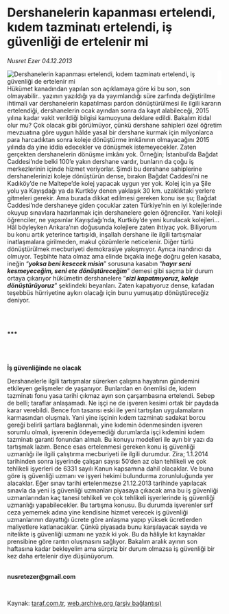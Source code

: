 # Dershanelerin kapanması ertelendi, kıdem tazminatı ertelendi, iş güvenliği de ertelenir mi

*Nusret Ezer 04.12.2013*

<div class="yazi"><img align="left" alt="Dershanelerin kapanması ertelendi, kıdem tazminatı ertelendi, iş güvenliği de ertelenir mi" border="0" src="http://www.taraf.com.tr/fotoraflar/makaleler/dershanelerin-kapanmasi-ertelendi-kidem_5099_orijinal.jpg" style="border-right-width:10px; border-color:#FFFFFF"/><p>Hükümet kanadından yapılan son açıklamaya göre  ki bu son, son olmayabilir.. yazının yazıldığı ya da yayımlandığı süre zarfında değiştirilme ihtimali var  dershanelerin kapatılması pardon dönüştürülmesi ile ilgili kararın ertelendiği, dershanelerin ocak ayından sonra da kayıt alabileceği, 2015 yılına kadar vakit verildiği bilgisi kamuoyuna deklare edildi. Bakalım itidal olur mu? Çok olacak gibi görülmüyor, çünkü dershane sahipleri özel öğretim mevzuatına göre uygun hâlde yasal bir dershane kurmak için milyonlarca para harcadıktan sonra koleje dönüştürme imkânının olmayacağını 2015 yılında da yine iddia edecekler ve dönüşmek istemeyecekler. Zaten gerçekten dershanelerin dönüşme imkânı yok. Örneğin; İstanbul’da Bağdat Caddesi’nde belki 100’e yakın dershane vardır, bunların da çoğu iş merkezlerinin içinde hizmet veriyorlar. Şimdi bu dershane sahiplerine dershanelerinizi koleje dönüştürün dense, bırakın Bağdat Caddesi’ni ne Kadıköy’de ne Maltepe’de kolej yapacak uygun yer yok. Kolej için ya Şile yolu ya Kayışdağı ya da Kurtköy denen yaklaşık 30 km. uzaklıktaki yerlere gitmeleri gerekir. Ama burada dikkat edilmesi gereken konu ise şu; Bağdat Caddesi’nde dershaneye giden çocuklar zaten Türkiye’nin en iyi kolejlerinde okuyup sınavlara hazırlanmak için dershanelere gelen öğrenciler. Yani kolejli öğrenciler, ne yapsınlar Kayışdağı’nda, Kurtköy’de yeni kurulacak kolejleri... Hâl böyleyken Ankara’nın doğusunda kolejlere zaten ihtiyaç yok. Biliyorum bu konu artık yeterince tartışıldı, inşallah dershane ile ilgili tartışmalar inatlaşmalara girilmeden, makul çözümlerle neticelenir. Diğer türlü dönüştürülmek mecburiyeti demokrasiye yakışmıyor. Ayrıca inandırıcı da olmuyor. Teşbihte hata olmaz ama elinde bıçakla ineğe doğru gelen kasaba, ineğin “<b><i>yoksa beni kesecek misin</i></b>” sorusuna kasabın “<b><i>hayır seni kesmeyeceğim, seni ete dönüştüreceğim</i></b>” demesi gibi saçma bir durum ortaya çıkarıyor hükümetin dershanelere “<b><i>sizi kapatmıyoruz, koleje dönüştürüyoruz</i></b>” şeklindeki beyanları. Zaten kapatıyoruz dense, kafadan teşebbüs hürriyetine aykırı olacağı için bunu yumuşatıp dönüştüreceğiz deniyor. </p>
<p><b> </b></p>
<p><b><br/>***</b></p>
<p><b> </b></p>
<p><b><br/>İş güvenliğinde ne olacak</b></p>
<p>Dershanelerle ilgili tartışmalar sürerken çalışma hayatının gündemini etkileyen gelişmeler de yaşanıyor. Bunlardan en önemlisi de, kıdem tazminatı fonu yasa tarihi çıkmaz ayın son çarşambasına ertelendi. Sebep de belli; taraflar anlaşamadı. Ne işçi ne de işveren kesimi ortak bir paydada karar verebildi. Bence fon tasarısı eski ile yeni tartışılan uygulamaların karmasından oluşmalı. Yani yine işçinin kıdem tazminatı sadakat borcu gereği belirli şartlara bağlanmalı, yine kıdemin ödenmesinden işveren sorumlu olmalı, işverenin ödeyemediği durumlarda işçi kıdemini kıdem tazminatı garanti fonundan almalı. Bu konuyu modelleri ile ayrı bir yazı da tartışmak lazım. Bence esas ertelenmesi gereken konu iş güvenliği uzmanlığı ile ilgili çalıştırma mecburiyeti ile ilgili durumdur. Zira; 1.1.2014 tarihinden sonra işyerinde çalışan sayısı 50’den az olan tehlikeli ve çok tehlikeli işyerleri de 6331 sayılı Kanun kapsamına dahil olacaklar. Ve buna göre iş güvenliği uzmanı ve işyeri hekimi bulundurma zorunluluğunda yer alacaklar. Eğer sınav tarihi ertelenmezse 21.12.2013 tarihinde yapılacak sınavla da yeni iş güvenliği uzmanları piyasaya çıkacak ama bu iş güvenliği uzmanlarından kaç tanesi tehlikeli ve çok tehlikeli işyerlerinde iş güvenliği uzmanlığı yapabilecekler. Bu tartışma konusu. Bu durumda işverenler sırf ceza yememek adına yine kendisine hizmet verecek iş güvenliği uzmanlarının dayattığı ücrete göre anlaşma yapıp yüksek ücretlerden maliyetlere katlanacaklar. Çünkü piyasada bunu karşılayacak sayıda ve nitelikte iş güvenliği uzmanı ne yazık ki yok. Bu da hâliyle kıt kaynaklar prensibine göre rantın oluşmasını sağlıyor. Bakalım aralık ayının son haftasına kadar bekleyelim ama sürpriz bir durum olmazsa iş güvenliği bir kez daha ertelenir diye düşünüyorum.</p><b>
<p><br/>nusretezer@gmail.com</p>
<p></p></b> 
</div>

Kaynak: [taraf.com.tr](http://www.taraf.com.tr:80/nusret-ezer/makale-dershanelerin-kapanmasi-ertelendi-kidem.htm), [web.archive.org (arşiv bağlantısı)](http://web.archive.org/web/20131206073700/http://www.taraf.com.tr:80/nusret-ezer/makale-dershanelerin-kapanmasi-ertelendi-kidem.htm)
